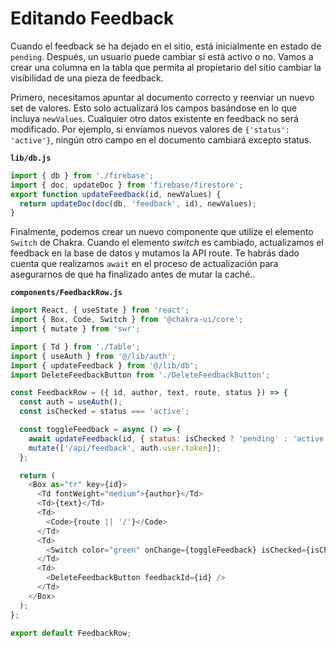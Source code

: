 # Editando Feedback

Cuando el feedback se ha dejado en el sitio, está inicialmente en estado de `pending`. Después, un usuario puede cambiar si está activo o no. Vamos a crear una columna en la tabla que permita al propietario del sitio cambiar la visibilidad de una pieza de feedback.

Primero, necesitamos apuntar al documento correcto y reenviar un nuevo set de valores. Esto solo actualizará los campos basándose en lo que incluya `newValues`. Cualquier otro datos existente en feedback no será modificado. Por ejemplo, si enviamos nuevos valores de `{'status': 'active'}`, ningún otro campo en el documento cambiará excepto status.

**`lib/db.js`**

```js
import { db } from './firebase';
import { doc, updateDoc } from 'firebase/firestore';
export function updateFeedback(id, newValues) {
  return updateDoc(doc(db, 'feedback', id), newValues);
}
```

Finalmente, podemos crear un nuevo componente que utilize el elemento `Switch` de Chakra. Cuando el elemento _switch_ es cambiado, actualizamos el feedback en la base de datos y mutamos la API route. Te habrás dado cuenta que realizamos `await` en el proceso de actualización para asegurarnos de que ha finalizado antes de mutar la caché..

**`components/FeedbackRow.js`**

```js
import React, { useState } from 'react';
import { Box, Code, Switch } from '@chakra-ui/core';
import { mutate } from 'swr';

import { Td } from './Table';
import { useAuth } from '@/lib/auth';
import { updateFeedback } from '@/lib/db';
import DeleteFeedbackButton from './DeleteFeedbackButton';

const FeedbackRow = ({ id, author, text, route, status }) => {
  const auth = useAuth();
  const isChecked = status === 'active';

  const toggleFeedback = async () => {
    await updateFeedback(id, { status: isChecked ? 'pending' : 'active' });
    mutate(['/api/feedback', auth.user.token]);
  };

  return (
    <Box as="tr" key={id}>
      <Td fontWeight="medium">{author}</Td>
      <Td>{text}</Td>
      <Td>
        <Code>{route || '/'}</Code>
      </Td>
      <Td>
        <Switch color="green" onChange={toggleFeedback} isChecked={isChecked} />
      </Td>
      <Td>
        <DeleteFeedbackButton feedbackId={id} />
      </Td>
    </Box>
  );
};

export default FeedbackRow;
```
